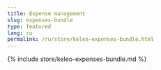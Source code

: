 ```yaml
---
title: Expense management
slug: expenses-bundle
type: featured
lang: ru
permalink: /ru/store/keleo-expenses-bundle.html
---
```


{% include store/keleo-expenses-bundle.md %}
